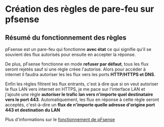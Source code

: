 # Création des règles de pare-feu sur pfsense

## Résumé du fonctionnement des règles

pFsense est un pare-feu qui fonctionne **avec état** ce qui signifie qu'il se souvient des flux autorisés pour ensuite en accepter la réponse. 

De plus, pFsense fonctionne en mode **refuser par défaut**, tous les flux seront rejetés sauf si une règle créee l'autorise.
Alors pour accéder à internet il faudra autoriser les les flux vers les ports **HTTP/HTTPS et DNS**.

Enfin les règles filtrent les flux entrants,  c'est à dire que si on veut autoriser le flux LAN vers internet en HTTPS, je me pace sur l'interface LAN et j'ajoute une règle **autoriser le trafic lan vers n'importe quel destinataire vers le port 443**.
Automatiquement, les flux en réponse à cette règle seront acceptés, c'est-à-dire un **flux de n'importe quelle adresse d'origine port 443 et destination du LAN**

Plus d'informations sur le [fonctionnement de pFsense](https://docs.netgate.com/pfsense/en/latest/firewall/rule-methodology.html)
